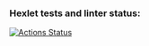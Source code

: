 ### Hexlet tests and linter status:
[![Actions Status](https://github.com/vladsmelianets/java-project-lvl3/workflows/hexlet-check/badge.svg)](https://github.com/vladsmelianets/java-project-lvl3/actions)